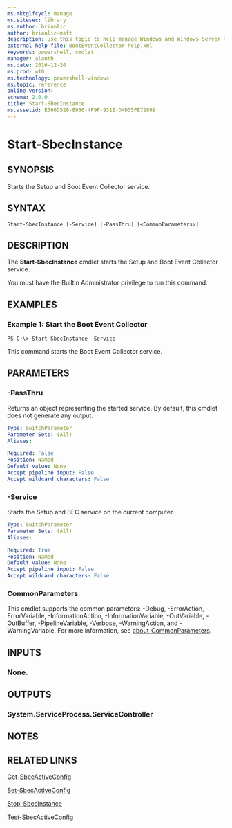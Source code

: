 ```yaml
---
ms.mktglfcycl: manage
ms.sitesec: library
ms.author: brianlic
author: brianlic-msft
description: Use this topic to help manage Windows and Windows Server technologies with Windows PowerShell.
external help file: BootEventCollector-help.xml
keywords: powershell, cmdlet
manager: alanth
ms.date: 2016-12-20
ms.prod: w10
ms.technology: powershell-windows
ms.topic: reference
online version: 
schema: 2.0.0
title: Start-SbecInstance
ms.assetid: E066D528-8956-4F9F-931E-D4D35FE72899
---
```


# Start-SbecInstance

## SYNOPSIS
Starts the Setup and Boot Event Collector service.

## SYNTAX

```
Start-SbecInstance [-Service] [-PassThru] [<CommonParameters>]
```

## DESCRIPTION
The **Start-SbecInstance** cmdlet starts the Setup and Boot Event Collector service.

You must have the Builtin Administrator privilege to run this command.

## EXAMPLES

### Example 1: Start the Boot Event Collector
```
PS C:\> Start-SbecInstance -Service
```

This command starts the Boot Event Collector service.

## PARAMETERS

### -PassThru
Returns an object representing the started service.
By default, this cmdlet does not generate any output.

```yaml
Type: SwitchParameter
Parameter Sets: (All)
Aliases: 

Required: False
Position: Named
Default value: None
Accept pipeline input: False
Accept wildcard characters: False
```

### -Service
Starts the Setup and BEC service on the current computer.

```yaml
Type: SwitchParameter
Parameter Sets: (All)
Aliases: 

Required: True
Position: Named
Default value: None
Accept pipeline input: False
Accept wildcard characters: False
```

### CommonParameters
This cmdlet supports the common parameters: -Debug, -ErrorAction, -ErrorVariable, -InformationAction, -InformationVariable, -OutVariable, -OutBuffer, -PipelineVariable, -Verbose, -WarningAction, and -WarningVariable. For more information, see [about_CommonParameters](http://go.microsoft.com/fwlink/?LinkID=113216).

## INPUTS

### None.

## OUTPUTS

### System.ServiceProcess.ServiceController

## NOTES

## RELATED LINKS

[Get-SbecActiveConfig](./Get-SbecActiveConfig.md)

[Set-SbecActiveConfig](./Set-SbecActiveConfig.md)

[Stop-SbecInstance](./Stop-SbecInstance.md)

[Test-SbecActiveConfig](./Test-SbecActiveConfig.md)

